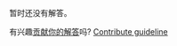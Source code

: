 
暂时还没有解答。

有兴趣[贡献你的解答](https://github.com/BFEdev/BFE.dev-solutions/blob/main/quiz/comma-2_zh.md)吗? [Contribute guideline](https://github.com/BFEdev/BFE.dev-solutions#how-to-contribute)
